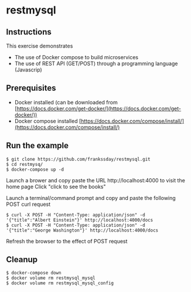 # restmysql

## Instructions
This exercise demonstrates
- The use of Docker compose to build microservices
- The use of REST API (GET/POST) through a programming language (Javascrip)

## Prerequisites
- Docker installed   (can be downloaded from [https://docs.docker.com/get-docker/](https://docs.docker.com/get-docker/))
- Docker compose installed [https://docs.docker.com/compose/install/](https://docs.docker.com/compose/install/)


## Run the example
```
$ git clone https://github.com/frankssday/restmysql.git
$ cd restmysq/
$ docker-compose up -d
```

Launch a brower and copy paste the URL http://localhost:4000 to visit the home page
Click "click to see the books"

Launch a terminal/command prompt and copy and paste the following POST curl request
```
$ curl -X POST -H "Content-Type: application/json" -d '{"title":"Albert Einstein"}' http://localhost:4000/docs
$ curl -X POST -H "Content-Type: application/json" -d '{"title":"George Washington"}' http://localhost:4000/docs
```
Refresh the browser to the effect of POST request

## Cleanup
```
$ docker-compose down
$ docker volume rm restmysql_mysql
$ docker volume rm restmysql_mysql_config
```
